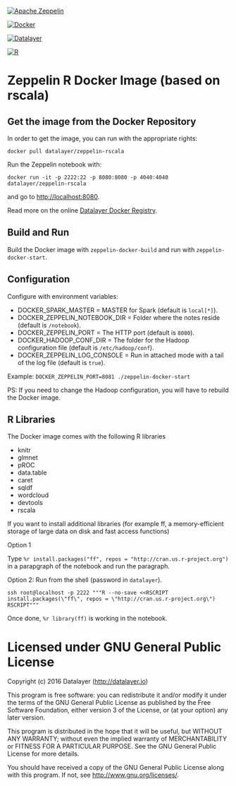 [![Apache Zeppelin](http://datalayer.io/ext/images/logo-zeppelin-small.png)](http://zeppelin.incubator.apache.org)

[![Docker](http://datalayer.io/ext/images/docker-logo-small.png)](https://www.docker.com/)

[![Datalayer](http://datalayer.io/ext/images/logo_horizontal_072ppi.png)](http://datalayer.io)

[![R](http://datalayer.io/ext/images/logo-R-200.png)](http://cran.r-project.org)

# Zeppelin R Docker Image (based on rscala)

## Get the image from the Docker Repository

In order to get the image, you can run with the appropriate rights:

`docker pull datalayer/zeppelin-rscala`

Run the Zeppelin notebook with:

`docker run -it -p 2222:22 -p 8080:8080 -p 4040:4040 datalayer/zeppelin-rscala`

and go to [http://localhost:8080](http://localhost:8080).

Read more on the online [Datalayer Docker Registry](https://hub.docker.com/u/datalayer/zeppelin-rscala).

## Build and Run

Build the Docker image with `zeppelin-docker-build` and run with `zeppelin-docker-start`.

## Configuration

Configure with environment variables:

+ DOCKER_SPARK_MASTER = MASTER for Spark (default is `local[*]`).
+ DOCKER_ZEPPELIN_NOTEBOOK_DIR = Folder where the notes reside  (default is `/notebook`).
+ DOCKER_ZEPPELIN_PORT = The HTTP port (default is `8080`).
+ DOCKER_HADOOP_CONF_DIR = The folder for the Hadoop configuration file (default is `/etc/hadoop/conf`).
+ DOCKER_ZEPPELIN_LOG_CONSOLE = Run in attached mode with a tail of the log file (default is `true`).

Example: `DOCKER_ZEPPELIN_PORT=8081 ./zeppelin-docker-start`

PS: If you need to change the Hadoop configuration, you will have to rebuild the Docker image.

## R Libraries

The Docker image comes with the following R libraries

+ knitr
+ glmnet
+ pROC
+ data.table
+ caret
+ sqldf
+ wordcloud
+ devtools
+ rscala

If you want to install additional libraries (for example ff, a memory-efficient storage of large data on disk and fast access functions)

Option 1

Type `%r install.packages("ff", repos = "http://cran.us.r-project.org")` in a parapgraph of the notebook and run the paragraph.

Option 2: Run from the shell (password in `datalayer`).

```
ssh root@localhost -p 2222 """R --no-save <<RSCRIPT
install.packages(\"ff\", repos = \"http://cran.us.r-project.org\")
RSCRIPT"""
```

Once done, `%r library(ff)` is working in the notebook.

# Licensed under GNU General Public License

Copyright (c) 2016 Datalayer (http://datalayer.io)

This program is free software: you can redistribute it and/or modify
it under the terms of the GNU General Public License as published by
the Free Software Foundation, either version 3 of the License, or
(at your option) any later version.

This program is distributed in the hope that it will be useful,
but WITHOUT ANY WARRANTY; without even the implied warranty of
MERCHANTABILITY or FITNESS FOR A PARTICULAR PURPOSE. See the
GNU General Public License for more details.

You should have received a copy of the GNU General Public License
along with this program. If not, see <http://www.gnu.org/licenses/>.
